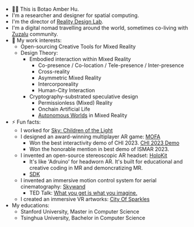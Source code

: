
- 👨‍🦱 This is Botao Amber Hu.
- I'm a researcher and designer for spatial computing. 
- I'm the director of [Reality Design Lab](https://github.com/realitydeslab). 
- I'm a digital nomad travelling around the world, sometimes co-living with [Zuzalu](https://zuzalu.city) community. 
- 🔭 My work interests:
  - Open-sourcing Creative Tools for Mixed Reality 
  - Design Theory:
    - Embodied interaction within Mixed Reality
      - Co-presence / Co-location / Tele-presence / Inter-presence
      - Cross-reality
      - Asymmetric Mixed Reality
      - Intercorporeality
      - Human-City Interaction
    - Cryptography-substrated speculative design 
      - Permissionless (Mixed) Reality
      - Onchain Artificial Life
      - [Autonomous Worlds](https://aw.network) in Mixed Reality
- ⚡ Fun facts: 
  - I worked for [Sky: Children of the Light](https://apps.apple.com/us/app/sky-children-of-the-light/id1462117269)
  - I designed an award-winning multiplayer AR game: [MOFA](https://mofa.ar)
    - Won the best interactivity demo of CHI 2023. [CHI 2023 Demo](https://dl.acm.org/doi/abs/10.1145/3544549.3583935)
    - Won the honorable mention in best demo of ISMAR 2023.
  - I invented an open-source stereoscopic AR headset: [HoloKit](https://holokit.io)
    - It's like 'Adruino' for headworn AR. It's built for educational and creative coding in MR and demoncratizing MR.
    - [SDK](https://github.com/holoi/holokit-unity-sdk)
  - I invented an immersive motion control system for aerial cinematography: [Skywand](https://skywand.com)
    - TED Talk: [What you get is what you imagine.](https://www.youtube.com/watch?v=gR5L72EYjrA)
  - I created an immersive VR artworks: [City Of Sparkles](https://cityofsparkles.art)
- My educations:
  - Stanford University, Master in Computer Science
  - Tsinghua University, Bachelor in Computer Science

